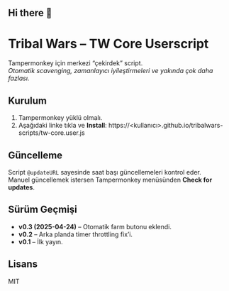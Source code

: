 ## Hi there 👋

<!--
**AlperixCode/AlperixCode** is a ✨ _special_ ✨ repository because its `README.md` (this file) appears on your GitHub profile.

Here are some ideas to get you started:

- 🔭 I’m currently working on ...
- 🌱 I’m currently learning ...
- 👯 I’m looking to collaborate on ...
- 🤔 I’m looking for help with ...
- 💬 Ask me about ...
- 📫 How to reach me: ...
- 😄 Pronouns: ...
- ⚡ Fun fact: ...
-->

# Tribal Wars – TW Core Userscript

Tampermonkey için merkezi “çekirdek” script.  
*Otomatik scavenging, zamanlayıcı iyileştirmeleri ve yakında çok daha fazlası.*

## Kurulum
1. Tampermonkey yüklü olmalı.  
2. Aşağıdaki linke tıkla ve **Install**:
   https://<kullanıcı>.github.io/tribalwars-scripts/tw-core.user.js

## Güncelleme
Script `@updateURL` sayesinde saat başı güncellemeleri kontrol eder.  
Manuel güncellemek istersen Tampermonkey menüsünden **Check for updates**.

## Sürüm Geçmişi
- **v0.3 (2025-04-24)** – Otomatik farm butonu eklendi.  
- **v0.2** – Arka planda timer throttling fix’i.  
- **v0.1** – İlk yayın.

## Lisans
MIT
